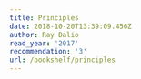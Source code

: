 ```yaml
---
title: Principles
date: 2018-10-20T13:39:09.456Z
author: Ray Dalio
read_year: '2017'
recommendation: '3'
url: /bookshelf/principles
---
```


